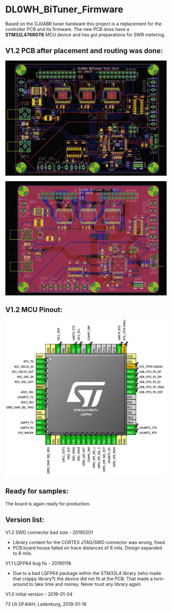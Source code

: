 # DL0WH_BiTuner_Firmware
Based on the DJ0ABR tuner hardware this project is a replacement for the controller PCB and its firmware. The new PCB does have a __STM32L476RGT6__ MCU device and has got preparations for SWR metering.

## V1.2 PCB after placement and routing was done:
![Screenshot of V1.2 no polyfill](https://raw.githubusercontent.com/DF4IAH/DL0WH_BiTuner/master/Docs/09_Results/Pictures/DL0WH_BiTuner_1V2_PCB_RoutingDone.png)

![Screenshot of V1.2 complete](https://raw.githubusercontent.com/DF4IAH/DL0WH_BiTuner/master/Docs/09_Results/Pictures/DL0WH_BiTuner_1V2_PCB_Complete.png)


## V1.2 MCU Pinout:
![MCU Pinout of V1.0](https://raw.githubusercontent.com/DF4IAH/DL0WH_BiTuner/master/Docs/09_Results/Pictures/DL0WH_BiTuner_1V0_SW_Pinout.png)

## Ready for samples:
The board is again ready for production.

## Version list:
V1.2 SWD connector bad size - 20190201
* Library content for the CORTEX JTAG/SWD connector was wrong, fixed.
* PCB board house failed on trace distances of 6 mils. Design expanded to 8 mils.

V1.1 LQFP64 bug fix - 20190118
* Due to a bad LQFP64 package within the STM32L4 library (who made that crappy library?) the device did not fit at the PCB. That made a turn-around to take time and money. Never trust any library again.

V1.0 initial version - 2019-01-04

73  Uli DF4IAH, Ladenburg, 2019-01-18
